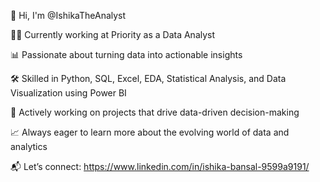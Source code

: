 👋 Hi, I'm @IshikaTheAnalyst

👩‍💻 Currently working at Priority as a Data Analyst

📊 Passionate about turning data into actionable insights

🛠️ Skilled in Python, SQL, Excel, EDA, Statistical Analysis, and Data Visualization using Power BI

🚀 Actively working on projects that drive data-driven decision-making

📈 Always eager to learn more about the evolving world of data and analytics

📬 Let’s connect: https://www.linkedin.com/in/ishika-bansal-9599a9191/

<!---
IshikaTheAnalyst/IshikaTheAnalyst is a ✨ special ✨ repository because its `README.md` (this file) appears on your GitHub profile.
You can click the Preview link to take a look at your changes.
--->
